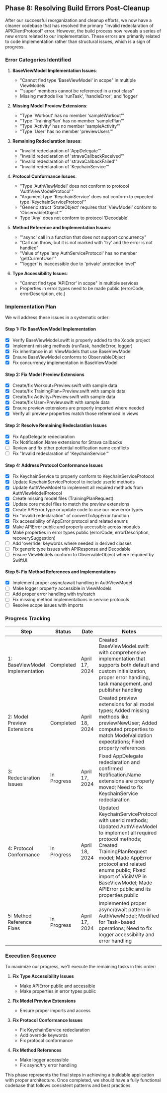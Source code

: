 ## Phase 8: Resolving Build Errors Post-Cleanup

After our successful reorganization and cleanup efforts, we now have a cleaner codebase that has resolved the primary "Invalid redeclaration of APIClientProtocol" error. However, the build process now reveals a series of new errors related to our implementation. These errors are primarily related to code implementation rather than structural issues, which is a sign of progress.

### Error Categories Identified

1. **BaseViewModel Implementation Issues**:
   - "Cannot find type 'BaseViewModel' in scope" in multiple ViewModels
   - "'super' members cannot be referenced in a root class"
   - Missing methods like 'runTask', 'handleError', and 'logger'

2. **Missing Model Preview Extensions**:
   - "Type 'Workout' has no member 'sampleWorkout'"
   - "Type 'TrainingPlan' has no member 'samplePlan'"
   - "Type 'Activity' has no member 'sampleActivity'"
   - "Type 'User' has no member 'previewUsers'"

3. **Remaining Redeclaration Issues**:
   - "Invalid redeclaration of 'AppDelegate'"
   - "Invalid redeclaration of 'stravaCallbackReceived'"
   - "Invalid redeclaration of 'stravaCallbackFailed'"
   - "Invalid redeclaration of 'KeychainService'"

4. **Protocol Conformance Issues**:
   - "Type 'AuthViewModel' does not conform to protocol 'AuthViewModelProtocol'"
   - "Argument type 'KeychainService' does not conform to expected type 'KeychainServiceProtocol'"
   - "Generic struct 'StateObject' requires that 'ViewModel' conform to 'ObservableObject'"
   - Type 'Any' does not conform to protocol 'Decodable'

5. **Method Reference and Implementation Issues**:
   - "'async' call in a function that does not support concurrency"
   - "Call can throw, but it is not marked with 'try' and the error is not handled"
   - "Value of type 'any AuthServiceProtocol' has no member 'getCurrentUser'"
   - "'logger' is inaccessible due to 'private' protection level"

6. **Type Accessibility Issues**:
   - "Cannot find type 'APIError' in scope" in multiple services
   - Properties in error types need to be made public (errorCode, errorDescription, etc.)

### Implementation Plan

We will address these issues in a systematic order:

#### Step 1: Fix BaseViewModel Implementation
- [x] Verify BaseViewModel.swift is properly added to the Xcode project
- [x] Implement missing methods (runTask, handleError, logger)
- [x] Fix inheritance in all ViewModels that use BaseViewModel
- [x] Ensure BaseViewModel conforms to ObservableObject
- [x] Fix concurrency implementation in BaseViewModel

#### Step 2: Fix Model Preview Extensions
- [x] Create/fix Workout+Preview.swift with sample data
- [x] Create/fix TrainingPlan+Preview.swift with sample data
- [x] Create/fix Activity+Preview.swift with sample data
- [x] Create/fix User+Preview.swift with sample data
- [x] Ensure preview extensions are properly imported where needed
- [x] Verify all preview properties match those referenced in views

#### Step 3: Resolve Remaining Redeclaration Issues
- [x] Fix AppDelegate redeclaration
- [x] Fix Notification.Name extensions for Strava callbacks
- [ ] Review and fix other potential notification name conflicts
- [ ] Fix "Invalid redeclaration of 'KeychainService'"

#### Step 4: Address Protocol Conformance Issues
- [x] Fix KeychainService to properly conform to KeychainServiceProtocol
- [x] Update KeychainServiceProtocol to include userId methods
- [x] Update AuthViewModel to implement all required methods from AuthViewModelProtocol
- [x] Create missing model files (TrainingPlanRequest)
- [x] Update core model files to match the preview extensions
- [x] Create APIError type or update code to use our new error types
- [x] Fix "invalid redeclaration" of convertToAppError function
- [x] Fix accessibility of AppError protocol and related enums
- [x] Make APIError public and properly accessible across modules
- [x] Make properties in error types public (errorCode, errorDescription, recoverySuggestion)
- [ ] Add 'override' keywords where needed in derived classes
- [ ] Fix generic type issues with APIResponse and Decodable
- [ ] Ensure ViewModels conform to ObservableObject where required by SwiftUI

#### Step 5: Fix Method References and Implementations
- [x] Implement proper async/await handling in AuthViewModel
- [ ] Make logger property accessible in ViewModels
- [ ] Add proper error handling with try/catch
- [ ] Fix missing method implementations in service protocols
- [ ] Resolve scope issues with imports

### Progress Tracking

| Step | Status | Date | Notes |
|------|--------|------|-------|
| 1: BaseViewModel Implementation | Completed | April 17, 2024 | Created BaseViewModel.swift with comprehensive implementation that supports both default and custom initialization, proper error handling, task management, and publisher handling |
| 2: Model Preview Extensions | Completed | April 18, 2024 | Created preview extensions for all model types; Added missing methods like previewNewUser; Added computed properties to match ModelValidation expectations; Fixed property references |
| 3: Redeclaration Issues | In Progress | April 17, 2024 | Fixed AppDelegate redeclaration and confirmed Notification.Name extensions are properly moved; Need to fix KeychainService redeclaration |
| 4: Protocol Conformance | In Progress | April 18, 2024 | Updated KeychainServiceProtocol with userId methods; Updated AuthViewModel to implement all required protocol methods; Created TrainingPlanRequest model; Made AppError protocol and related enums public; Fixed import of ViciMVP in BaseViewModel; Made APIError public and its properties public |
| 5: Method Reference Fixes | In Progress | April 17, 2024 | Implemented proper async/await pattern in AuthViewModel; Modified for Task-based operations; Need to fix logger accessibility and error handling |

### Execution Sequence

To maximize our progress, we'll execute the remaining tasks in this order:

1. **Fix Type Accessibility Issues**
   - Make APIError public and accessible
   - Make properties in error types public

2. **Fix Model Preview Extensions**
   - Ensure proper imports and access

3. **Fix Protocol Conformance Issues**
   - Fix KeychainService redeclaration
   - Add override keywords
   - Fix protocol conformance

4. **Fix Method References**
   - Make logger accessible
   - Fix async/try error handling

This phase represents the final steps in achieving a buildable application with proper architecture. Once completed, we should have a fully functional codebase that follows consistent patterns and best practices. 